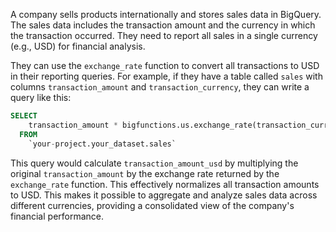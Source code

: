 A company sells products internationally and stores sales data in BigQuery. The sales data includes the transaction amount and the currency in which the transaction occurred.  They need to report all sales in a single currency (e.g., USD) for financial analysis.

They can use the `exchange_rate` function to convert all transactions to USD in their reporting queries.  For example, if they have a table called `sales` with columns `transaction_amount` and `transaction_currency`, they can write a query like this:

```sql
SELECT
    transaction_amount * bigfunctions.us.exchange_rate(transaction_currency, 'USD') AS transaction_amount_usd
  FROM
    `your-project.your_dataset.sales`
```

This query would calculate `transaction_amount_usd` by multiplying the original `transaction_amount` by the exchange rate returned by the `exchange_rate` function. This effectively normalizes all transaction amounts to USD.  This makes it possible to aggregate and analyze sales data across different currencies, providing a consolidated view of the company's financial performance.
